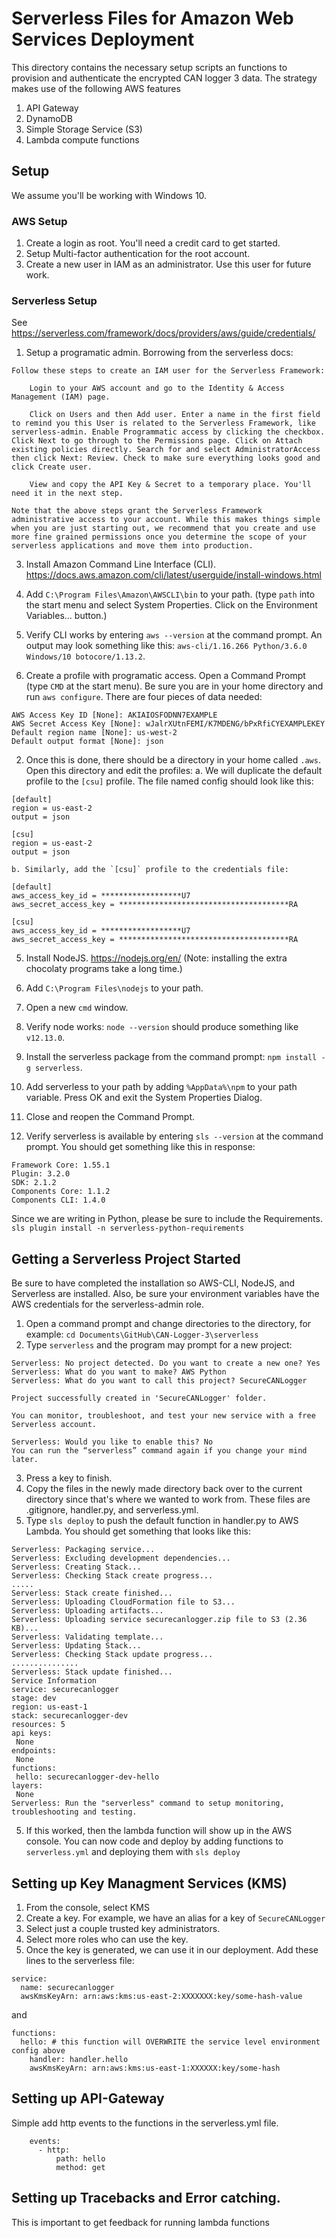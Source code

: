 # Serverless Files for Amazon Web Services Deployment

This directory contains the necessary setup scripts an functions to provision and authenticate the encrypted CAN logger 3 data. The strategy makes use of the following AWS features

  1. API Gateway
  2. DynamoDB
  3. Simple Storage Service (S3)
  4. Lambda compute functions

## Setup
We assume you'll be working with Windows 10. 
### AWS Setup
1. Create a login as root. You'll need a credit card to get started.
2. Setup Multi-factor authentication for the root account.
3. Create a new user in IAM as an administrator. Use this user for future work.

### Serverless Setup
See https://serverless.com/framework/docs/providers/aws/guide/credentials/

  1. Setup a programatic admin. Borrowing from the serverless docs:
```
Follow these steps to create an IAM user for the Serverless Framework:

    Login to your AWS account and go to the Identity & Access Management (IAM) page.

    Click on Users and then Add user. Enter a name in the first field to remind you this User is related to the Serverless Framework, like serverless-admin. Enable Programmatic access by clicking the checkbox. Click Next to go through to the Permissions page. Click on Attach existing policies directly. Search for and select AdministratorAccess then click Next: Review. Check to make sure everything looks good and click Create user.

    View and copy the API Key & Secret to a temporary place. You'll need it in the next step.

Note that the above steps grant the Serverless Framework administrative access to your account. While this makes things simple when you are just starting out, we recommend that you create and use more fine grained permissions once you determine the scope of your serverless applications and move them into production.
```
  3. Install Amazon Command Line Interface (CLI). https://docs.aws.amazon.com/cli/latest/userguide/install-windows.html
  4. Add `C:\Program Files\Amazon\AWSCLI\bin` to your path. (type `path` into the start menu and select System Properties. Click on the Environment Variables... button.)
  4. Verify CLI works by entering `aws --version` at the command prompt. An output may look something like this: `aws-cli/1.16.266 Python/3.6.0 Windows/10 botocore/1.13.2`.
  
  5. Create a profile with programatic access. Open a Command Prompt (type `CMD` at the start menu). Be sure you are in your home directory and run `aws configure`. There are four pieces of data needed:
```
AWS Access Key ID [None]: AKIAIOSFODNN7EXAMPLE
AWS Secret Access Key [None]: wJalrXUtnFEMI/K7MDENG/bPxRfiCYEXAMPLEKEY
Default region name [None]: us-west-2
Default output format [None]: json
```
  2. Once this is done, there should be a directory in your home called `.aws`. Open this directory and edit the profiles:
    a. We will duplicate the default profile to the `[csu]` profile. The file named config should look like this:
```
[default]
region = us-east-2
output = json

[csu]
region = us-east-2
output = json
```
    b. Similarly, add the `[csu]` profile to the credentials file:
```
[default]
aws_access_key_id = ******************U7
aws_secret_access_key = **************************************RA

[csu]
aws_access_key_id = ******************U7
aws_secret_access_key = **************************************RA
```

  5. Install NodeJS. https://nodejs.org/en/ (Note: installing the extra chocolaty programs take a long time.)
  
  5. Add `C:\Program Files\nodejs` to your path.
  5. Open a new `cmd` window.
  6. Verify node works: `node --version` should produce something like `v12.13.0`. 
  6. Install the serverless package from the command prompt: `npm install -g serverless`. 
  7. Add serverless to your path by adding `%AppData%\npm` to your path variable. Press OK and exit the System Properties Dialog.
  8. Close and reopen the Command Prompt.
  9. Verify serverless is available by entering `sls --version` at the command prompt. You should get something like this in response:
```
Framework Core: 1.55.1
Plugin: 3.2.0
SDK: 2.1.2
Components Core: 1.1.2
Components CLI: 1.4.0
```

Since we are writing in Python, please be sure to include the Requirements.
`sls plugin install -n serverless-python-requirements`

## Getting a Serverless Project Started
Be sure to have completed the installation so AWS-CLI, NodeJS, and Serverless are installed. Also, be sure your environment variables have the AWS credentials for the serverless-admin role.

  1. Open a command prompt and change directories to the directory, for example:  `cd Documents\GitHub\CAN-Logger-3\serverless`
  2. Type `serverless` and the program may prompt for a new project:
  ```
Serverless: No project detected. Do you want to create a new one? Yes
Serverless: What do you want to make? AWS Python
Serverless: What do you want to call this project? SecureCANLogger

Project successfully created in 'SecureCANLogger' folder.

You can monitor, troubleshoot, and test your new service with a free Serverless account.

Serverless: Would you like to enable this? No
You can run the “serverless” command again if you change your mind later.
  ```
  3. Press a key to finish.
  4. Copy the files in the newly made directory back over to the current directory since that's where we wanted to work from. These files are .gitignore, handler.py, and serverless.yml.
  4. Type `sls deploy` to push the default function in handler.py to AWS Lambda. You should get something that looks like this: 
 ```
 Serverless: Packaging service...
Serverless: Excluding development dependencies...
Serverless: Creating Stack...
Serverless: Checking Stack create progress...
.....
Serverless: Stack create finished...
Serverless: Uploading CloudFormation file to S3...
Serverless: Uploading artifacts...
Serverless: Uploading service securecanlogger.zip file to S3 (2.36 KB)...
Serverless: Validating template...
Serverless: Updating Stack...
Serverless: Checking Stack update progress...
...............
Serverless: Stack update finished...
Service Information
service: securecanlogger
stage: dev
region: us-east-1
stack: securecanlogger-dev
resources: 5
api keys:
  None
endpoints:
  None
functions:
  hello: securecanlogger-dev-hello
layers:
  None
Serverless: Run the "serverless" command to setup monitoring, troubleshooting and testing.
```
  5. If this worked, then the lambda function will show up in the AWS console. You can now code and deploy by adding functions to `serverless.yml` and deploying them with `sls deploy`

## Setting up Key Managment Services (KMS)
1. From the console, select KMS
2. Create a key. For example, we have an alias for a key of `SecureCANLogger`
3. Select just a couple trusted key administrators.
4. Select more roles who can use the key.
5. Once the key is generated, we can use it in our deployment. Add these lines to the serverless file:
```
service: 
  name: securecanlogger
  awsKmsKeyArn: arn:aws:kms:us-east-2:XXXXXXX:key/some-hash-value
```
and
```
functions:
  hello: # this function will OVERWRITE the service level environment config above
    handler: handler.hello
    awsKmsKeyArn: arn:aws:kms:us-east-1:XXXXXX:key/some-hash
```

## Setting up API-Gateway
Simple add http events to the functions in the serverless.yml file.
```
    events:
      - http:
          path: hello
          method: get
```

## Setting up Tracebacks and Error catching. 
This is important to get feedback for running lambda functions

